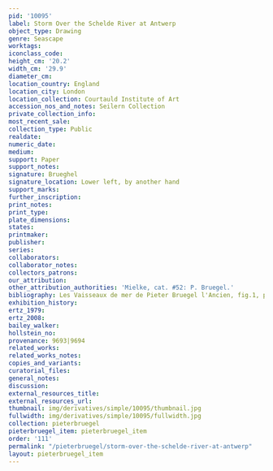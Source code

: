 ```yaml
---
pid: '10095'
label: Storm Over the Schelde River at Antwerp
object_type: Drawing
genre: Seascape
worktags:
iconclass_code:
height_cm: '20.2'
width_cm: '29.9'
diameter_cm:
location_country: England
location_city: London
location_collection: Courtauld Institute of Art
accession_nos_and_notes: Seilern Collection
private_collection_info:
most_recent_sale:
collection_type: Public
realdate:
numeric_date:
medium:
support: Paper
support_notes:
signature: Brueghel
signature_location: Lower left, by another hand
support_marks:
further_inscription:
print_notes:
print_type:
plate_dimensions:
states:
printmaker:
publisher:
series:
collaborators:
collaborator_notes:
collectors_patrons:
our_attribution:
other_attribution_authorities: 'Mielke, cat. #52: P. Bruegel.'
bibliography: Les Vaisseaux de mer de Pieter Bruegel l'Ancien, fig.1, p.55
exhibition_history:
ertz_1979:
ertz_2008:
bailey_walker:
hollstein_no:
provenance: 9693|9694
related_works:
related_works_notes:
copies_and_variants:
curatorial_files:
general_notes:
discussion:
external_resources_title:
external_resources_url:
thumbnail: img/derivatives/simple/10095/thumbnail.jpg
fullwidth: img/derivatives/simple/10095/fullwidth.jpg
collection: pieterbruegel
pieterbruegel_item: pieterbruegel_item
order: '111'
permalink: "/pieterbruegel/storm-over-the-schelde-river-at-antwerp"
layout: pieterbruegel_item
---
```

